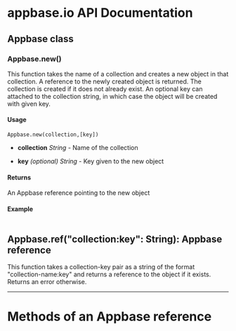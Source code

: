 # appbase.io API Documentation

## Appbase class

### Appbase.new()

This function takes the name of a collection and creates a new object in that collection. A reference to the newly created object is returned. The collection is created if it does not already exist. An optional key can attached to the collection string, in which case the object will be created with given key.

#### Usage
```
Appbase.new(collection,[key])
```
 - __collection__ _String_ -
	Name of the collection

 - __key__ _(optional) String_ -
	Key given to the new object

#### Returns
An Appbase reference pointing to the new object 

#### Example
```javascript

```



## Appbase.ref("collection:key": String): Appbase reference
This function takes a collection-key pair as a string of the format "collection-name:key" and returns a reference to the object if it exists. Returns an error otherwise.


---


# Methods of an Appbase reference



